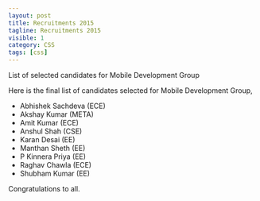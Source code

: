 ```yaml
---
layout: post
title: Recruitments 2015
tagline: Recruitments 2015
visible: 1
category: CSS
tags: [css]
---
```


List of selected candidates for Mobile Development Group

Here is the final list of candidates selected for Mobile Development Group,

- Abhishek Sachdeva (ECE)
- Akshay Kumar (META)
- Amit Kumar (ECE)
- Anshul Shah (CSE)
- Karan Desai (EE)
- Manthan Sheth (EE)
- P Kinnera Priya (EE)
- Raghav Chawla (ECE)
- Shubham Kumar (EE)

Congratulations to all.

